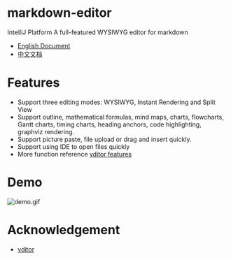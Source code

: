 # markdown-editor

IntelliJ Platform A full-featured WYSIWYG editor for markdown

- [English Document](#Features)
- [中文文档](https://github.com/shuzijun/markdown-editor/blob/main/README_ZH.md)

# Features

* Support three editing modes: WYSIWYG, Instant Rendering and Split View
* Support outline, mathematical formulas, mind maps, charts, flowcharts, Gantt charts, timing charts,  heading anchors, code highlighting, graphviz rendering.
* Support picture paste, file upload or drag and insert quickly.
* Support using IDE to open files quickly
* More function reference [vditor features](https://github.com/Vanessa219/vditor/blob/master/README_en_US.md#--features)

# Demo

![demo.gif](https://github.com/shuzijun/markdown-editor/blob/main/assets/demo.gif)

# Acknowledgement

* [vditor](https://github.com/Vanessa219/vditor)
